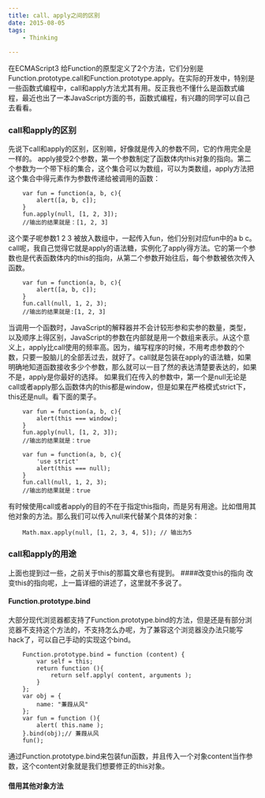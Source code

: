 ```yaml
---
title: call、apply之间的区别
date: 2015-08-05
tags:
    - Thinking
  
---
```


在ECMAScript3 给Function的原型定义了2个方法，它们分别是Function.prototype.call和Function.prototype.apply。在实际的开发中，特别是一些函数式编程中，call和apply方法尤其有用。反正我也不懂什么是函数式编程，最近也出了一本JavaScript方面的书，函数式编程，有兴趣的同学可以自己去看看。<!--more-->
### call和apply的区别
先说下call和apply的区别，区别嘛，好像就是传入的参数不同，它的作用完全是一样的。
apply接受2个参数，第一个参数制定了函数体内this对象的指向。第二个参数为一个带下标的集合，这个集合可以为数组，可以为类数组，apply方法把这个集合中得元素作为参数传递给被调用的函数：

        var fun = function(a, b, c){
            alert([a, b, c]);
        }
        fun.apply(null, [1, 2, 3]);
        //输出的结果就是：[1, 2, 3]

这个栗子呢参数1 2 3 被放入数组中，一起传入fun，他们分别对应fun中的a b c。
call呢，我自己觉得它就是apply的语法糖，实例化了apply得方法。它的第一个参数也是代表函数体内的this的指向，从第二个参数开始往后，每个参数被依次传入函数。

        var fun = function(a, b, c){
            alert([a, b, c]);
        }
        fun.call(null, 1, 2, 3);
        //输出的结果就是:[1, 2, 3]

当调用一个函数时，JavaScript的解释器并不会计较形参和实参的数量，类型，以及顺序上得区别，JavaScript的参数在内部就是用一个数组来表示。从这个意义上，apply比call使用的频率高。因为，编写程序的时候，不用考虑参数的个数，只要一股脑儿的全部丢过去，就好了。call就是包装在apply的语法糖，如果明确地知道函数接收多少个参数，那么就可以一目了然的表达清楚要表达的，如果不是，apply是你最好的选择。
如果我们在传入的参数中，第一个是null无论是call或者apply那么函数体内的this都是window，但是如果在严格模式strict下，this还是null。看下面的栗子。

        var fun = function(a, b, c){
            alert(this === window);
        }
        fun.apply(null, [1, 2, 3]);
        //输出的结果就是：true

        var fun = function(a, b, c){
            'use strict'
            alert(this === null);
        }
        fun.call(null, 1, 2, 3);
        //输出的结果就是：true


有时候使用call或者apply的目的不在于指定this指向，而是另有用途。比如借用其他对象的方法。那么我们可以传入null来代替某个具体的对象：

        Math.max.apply(null, [1, 2, 3, 4, 5]); // 输出为5

### call和apply的用途
上面也提到过一些，之前关于this的那篇文章也有提到。
####改变this的指向
改变this的指向呢，上一篇详细的讲述了，这里就不多说了。
#### Function.prototype.bind
大部分现代浏览器都支持了Function.prototype.bind的方法，但是还是有部分浏览器不支持这个方法的，不支持怎么办呢，为了兼容这个浏览器没办法只能写hack了，可以自己手动的实现这个bind。

        Function.prototype.bind = function (content) {
            var self = this;
            return function (){
                return self.apply( content, arguments );
            }
        };
        var obj = {
            name: "蒹葭从风"
        };
        var fun = function (){
            alert( this.name );
        }.bind(obj);// 蒹葭从风
        fun();

通过Function.prototype.bind来包装fun函数，并且传入一个对象content当作参数，这个content对象就是我们想要修正的this对象。
#### 借用其他对象方法



